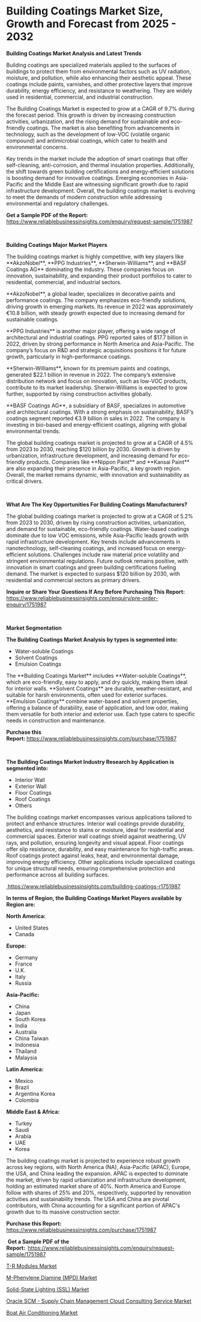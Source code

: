 <p><h1>Building Coatings Market Size, Growth and Forecast from 2025 - 2032</h1></p><p><strong>Building Coatings Market Analysis and Latest Trends</strong></p>
<p><p>Building coatings are specialized materials applied to the surfaces of buildings to protect them from environmental factors such as UV radiation, moisture, and pollution, while also enhancing their aesthetic appeal. These coatings include paints, varnishes, and other protective layers that improve durability, energy efficiency, and resistance to weathering. They are widely used in residential, commercial, and industrial construction.</p><p>The Building Coatings Market is expected to grow at a CAGR of 9.7% during the forecast period. This growth is driven by increasing construction activities, urbanization, and the rising demand for sustainable and eco-friendly coatings. The market is also benefiting from advancements in technology, such as the development of low-VOC (volatile organic compound) and antimicrobial coatings, which cater to health and environmental concerns.</p><p>Key trends in the market include the adoption of smart coatings that offer self-cleaning, anti-corrosion, and thermal insulation properties. Additionally, the shift towards green building certifications and energy-efficient solutions is boosting demand for innovative coatings. Emerging economies in Asia-Pacific and the Middle East are witnessing significant growth due to rapid infrastructure development. Overall, the building coatings market is evolving to meet the demands of modern construction while addressing environmental and regulatory challenges.</p></p>
<p><strong>Get a Sample PDF of the Report:&nbsp;</strong> <a href="https://www.reliablebusinessinsights.com/enquiry/request-sample/1751987?utm_campaign=2221&utm_medium=2&utm_source=Github&utm_content=ia&utm_term=26012025&utm_id=building-coatings">https://www.reliablebusinessinsights.com/enquiry/request-sample/1751987</a></p>
<p>&nbsp;</p>
<p><strong>Building Coatings Major Market Players</strong></p>
<p><p>The building coatings market is highly competitive, with key players like **AkzoNobel**, **PPG Industries**, **Sherwin-Williams**, and **BASF Coatings AG** dominating the industry. These companies focus on innovation, sustainability, and expanding their product portfolios to cater to residential, commercial, and industrial sectors.</p><p>**AkzoNobel**, a global leader, specializes in decorative paints and performance coatings. The company emphasizes eco-friendly solutions, driving growth in emerging markets. Its revenue in 2022 was approximately €10.8 billion, with steady growth expected due to increasing demand for sustainable coatings.</p><p>**PPG Industries** is another major player, offering a wide range of architectural and industrial coatings. PPG reported sales of $17.7 billion in 2022, driven by strong performance in North America and Asia-Pacific. The company’s focus on R&D and strategic acquisitions positions it for future growth, particularly in high-performance coatings.</p><p>**Sherwin-Williams**, known for its premium paints and coatings, generated $22.1 billion in revenue in 2022. The company’s extensive distribution network and focus on innovation, such as low-VOC products, contribute to its market leadership. Sherwin-Williams is expected to grow further, supported by rising construction activities globally.</p><p>**BASF Coatings AG**, a subsidiary of BASF, specializes in automotive and architectural coatings. With a strong emphasis on sustainability, BASF’s coatings segment reported €3.9 billion in sales in 2022. The company is investing in bio-based and energy-efficient coatings, aligning with global environmental trends.</p><p>The global building coatings market is projected to grow at a CAGR of 4.5% from 2023 to 2030, reaching $120 billion by 2030. Growth is driven by urbanization, infrastructure development, and increasing demand for eco-friendly products. Companies like **Nippon Paint** and **Kansai Paint** are also expanding their presence in Asia-Pacific, a key growth region. Overall, the market remains dynamic, with innovation and sustainability as critical drivers.</p></p>
<p>&nbsp;</p>
<p><strong>What Are The Key Opportunities For Building Coatings Manufacturers?</strong></p>
<p><p>The global building coatings market is projected to grow at a CAGR of 5.2% from 2023 to 2030, driven by rising construction activities, urbanization, and demand for sustainable, eco-friendly coatings. Water-based coatings dominate due to low VOC emissions, while Asia-Pacific leads growth with rapid infrastructure development. Key trends include advancements in nanotechnology, self-cleaning coatings, and increased focus on energy-efficient solutions. Challenges include raw material price volatility and stringent environmental regulations. Future outlook remains positive, with innovation in smart coatings and green building certifications fueling demand. The market is expected to surpass $120 billion by 2030, with residential and commercial sectors as primary drivers.</p></p>
<p><strong>Inquire or Share Your Questions If Any Before Purchasing This Report:</strong> <a href="https://www.reliablebusinessinsights.com/enquiry/pre-order-enquiry/1751987?utm_campaign=2221&utm_medium=2&utm_source=Github&utm_content=ia&utm_term=26012025&utm_id=building-coatings">https://www.reliablebusinessinsights.com/enquiry/pre-order-enquiry/1751987</a></p>
<p>&nbsp;</p>
<p><strong>Market Segmentation</strong></p>
<p><strong>The Building Coatings Market Analysis by types is segmented into:</strong></p>
<p><ul><li>Water-soluble Coatings</li><li>Solvent Coatings</li><li>Emulsion Coatings</li></ul></p>
<p><p>The **Building Coatings Market** includes **Water-soluble Coatings**, which are eco-friendly, easy to apply, and dry quickly, making them ideal for interior walls. **Solvent Coatings** are durable, weather-resistant, and suitable for harsh environments, often used for exterior surfaces. **Emulsion Coatings** combine water-based and solvent properties, offering a balance of durability, ease of application, and low odor, making them versatile for both interior and exterior use. Each type caters to specific needs in construction and maintenance.</p></p>
<p><strong>Purchase this Report:&nbsp;</strong><a href="https://www.reliablebusinessinsights.com/purchase/1751987?utm_campaign=2221&utm_medium=2&utm_source=Github&utm_content=ia&utm_term=26012025&utm_id=building-coatings">https://www.reliablebusinessinsights.com/purchase/1751987</a></p>
<p>&nbsp;</p>
<p><strong>The Building Coatings Market Industry Research by Application is segmented into:</strong></p>
<p><ul><li>Interior Wall</li><li>Exterior Wall</li><li>Floor Coatings</li><li>Roof Coatings</li><li>Others</li></ul></p>
<p><p>The building coatings market encompasses various applications tailored to protect and enhance structures. Interior wall coatings provide durability, aesthetics, and resistance to stains or moisture, ideal for residential and commercial spaces. Exterior wall coatings shield against weathering, UV rays, and pollution, ensuring longevity and visual appeal. Floor coatings offer slip resistance, durability, and easy maintenance for high-traffic areas. Roof coatings protect against leaks, heat, and environmental damage, improving energy efficiency. Other applications include specialized coatings for unique structural needs, ensuring comprehensive protection and performance across all building surfaces.</p></p>
<p><a href="https://www.reliablebusinessinsights.com/building-coatings-r1751987?utm_campaign=2221&utm_medium=2&utm_source=Github&utm_content=ia&utm_term=26012025&utm_id=building-coatings">&nbsp;https://www.reliablebusinessinsights.com/building-coatings-r1751987</a></p>
<p><strong>In terms of Region, the Building Coatings Market Players available by Region are:</strong></p>
<p>
    <p> <strong> North America: </strong>
        <ul>
            <li>United States</li>
            <li>Canada</li>
        </ul>
        </p> 
    <p> <strong> Europe: </strong>
        <ul>
            <li>Germany</li>
            <li>France</li>
            <li>U.K.</li>
            <li>Italy</li>
            <li>Russia</li>
        </ul>
        </p> 
    <p> <strong> Asia-Pacific: </strong>
        <ul>
            <li>China</li>
            <li>Japan</li>
            <li>South Korea</li>
            <li>India</li>
            <li>Australia</li>
            <li>China Taiwan</li>
            <li>Indonesia</li>
            <li>Thailand</li>
            <li>Malaysia</li>
        </ul>
        </p> 
    <p> <strong> Latin America: </strong>
        <ul>
            <li>Mexico</li>
            <li>Brazil</li>
            <li>Argentina Korea</li>
            <li>Colombia</li>
        </ul>
        </p> 
    <p> <strong> Middle East & Africa: </strong>
        <ul>
            <li>Turkey</li>
            <li>Saudi</li>
            <li>Arabia</li>
            <li>UAE</li>
            <li>Korea</li>
        </ul>
    </p>
    </p>
<p><p>The building coatings market is projected to experience robust growth across key regions, with North America (NA), Asia-Pacific (APAC), Europe, the USA, and China leading the expansion. APAC is expected to dominate the market, driven by rapid urbanization and infrastructure development, holding an estimated market share of 40%. North America and Europe follow with shares of 25% and 20%, respectively, supported by renovation activities and sustainability trends. The USA and China are pivotal contributors, with China accounting for a significant portion of APAC's growth due to its massive construction sector.</p></p>
<p><strong>Purchase this Report: </strong><a href="https://www.reliablebusinessinsights.com/purchase/1751987?utm_campaign=2221&utm_medium=2&utm_source=Github&utm_content=ia&utm_term=26012025&utm_id=building-coatings">https://www.reliablebusinessinsights.com/purchase/1751987</a></p>
<p>&nbsp;<strong>Get a Sample PDF of the Report:&nbsp;&nbsp;</strong><a href="https://www.reliablebusinessinsights.com/enquiry/request-sample/1751987?utm_campaign=2221&utm_medium=2&utm_source=Github&utm_content=ia&utm_term=26012025&utm_id=building-coatings">https://www.reliablebusinessinsights.com/enquiry/request-sample/1751987</a></p>
<p><strong></strong></p>
<p><p><a href="https://www.linkedin.com/pulse/t-r-modules-market-sizeshare-recent-development-sales-pricesforecasted-zcyef?utm_campaign=2221&utm_medium=2&utm_source=Github&utm_content=ia&utm_term=26012025&utm_id=building-coatings">T-R Modules Market</a></p><p><a href="https://www.linkedin.com/pulse/m-phenylene-diamine-mpd-market-analysis-2025-2032-strong-cagr-zwg1c?utm_campaign=2221&utm_medium=2&utm_source=Github&utm_content=ia&utm_term=26012025&utm_id=building-coatings">M-Phenylene Diamine (MPD) Market</a></p><p><a href="https://www.linkedin.com/pulse/revenue-demand-solid-state-lighting-ssl-market-projected-122-50wif?utm_campaign=2221&utm_medium=2&utm_source=Github&utm_content=ia&utm_term=26012025&utm_id=building-coatings">Solid-State Lighting (SSL) Market</a></p><p><a href="https://www.linkedin.com/pulse/charting-future-comprehensive-analysis-global-oracle-scm-supply-vakbe?utm_campaign=2221&utm_medium=2&utm_source=Github&utm_content=ia&utm_term=26012025&utm_id=building-coatings">Oracle SCM - Supply Chain Management Cloud Consulting Service Market</a></p><p><a href="https://www.linkedin.com/pulse/detailed-examination-boat-air-conditioning-market-size-share-794vf?utm_campaign=2221&utm_medium=2&utm_source=Github&utm_content=ia&utm_term=26012025&utm_id=building-coatings">Boat Air Conditioning Market</a></p></p>